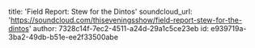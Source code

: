 title: 'Field Report: Stew for the Dintos'
soundcloud_url: 'https://soundcloud.com/thiseveningsshow/field-report-stew-for-the-dintos'
author: 7328c14f-7ec2-4511-a24d-29a1c5ce23eb
id: e939719a-3ba2-49db-b51e-ee2f33500abe
